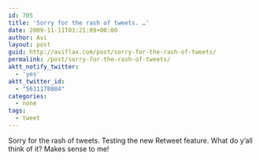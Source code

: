```yaml
---
id: 705
title: 'Sorry for the rash of tweets. …'
date: 2009-11-11T01:21:09+00:00
author: Avi
layout: post
guid: http://aviflax.com/post/sorry-for-the-rash-of-tweets/
permalink: /post/sorry-for-the-rash-of-tweets/
aktt_notify_twitter:
  - 'yes'
aktt_twitter_id:
  - "5611178884"
categories:
  - none
tags:
  - tweet
---
```

Sorry for the rash of tweets. Testing the new Retweet feature. What do y&#8217;all think of it? Makes sense to me!